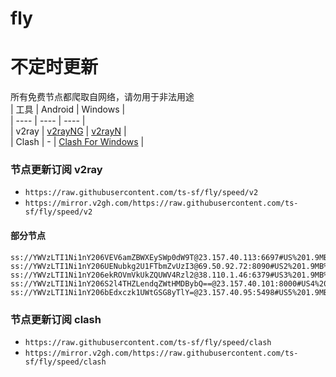 # fly
# 不定时更新
所有免费节点都爬取自网络，请勿用于非法用途  
|  工具  | Android  | Windows  |  
|  ----  | ----   | ----  |  
| v2ray  | [v2rayNG](https://github.com/2dust/v2rayNG/releases) | [v2rayN](https://github.com/2dust/v2rayN/releases) |  
| Clash  | - | [Clash For Windows](https://github.com/2dust/clashN/releases) | 
  
### 节点更新订阅  v2ray
- `https://raw.githubusercontent.com/ts-sf/fly/speed/v2`  
- `https://mirror.v2gh.com/https://raw.githubusercontent.com/ts-sf/fly/speed/v2`  

#### 部分节点  
``` 
ss://YWVzLTI1Ni1nY206VEV6amZBWXEySWp0dW9T@23.157.40.113:6697#US%201.9MB%2Fs
ss://YWVzLTI1Ni1nY206UENubkg2U1FTbmZvUzI3@69.50.92.72:8090#US2%201.9MB%2Fs
ss://YWVzLTI1Ni1nY206ekROVmVkUkZQUWV4Rzl2@38.110.1.46:6379#US3%201.9MB%2Fs
ss://YWVzLTI1Ni1nY206S2l4THZLendqZWtHMDBybQ==@23.157.40.101:8000#US4%201.9MB%2Fs
ss://YWVzLTI1Ni1nY206bEdxczk1UWtGSG8yTlY=@23.157.40.95:5498#US5%201.9MB%2Fs
```
### 节点更新订阅  clash
- `https://raw.githubusercontent.com/ts-sf/fly/speed/clash`  
- `https://mirror.v2gh.com/https://raw.githubusercontent.com/ts-sf/fly/speed/clash`  


